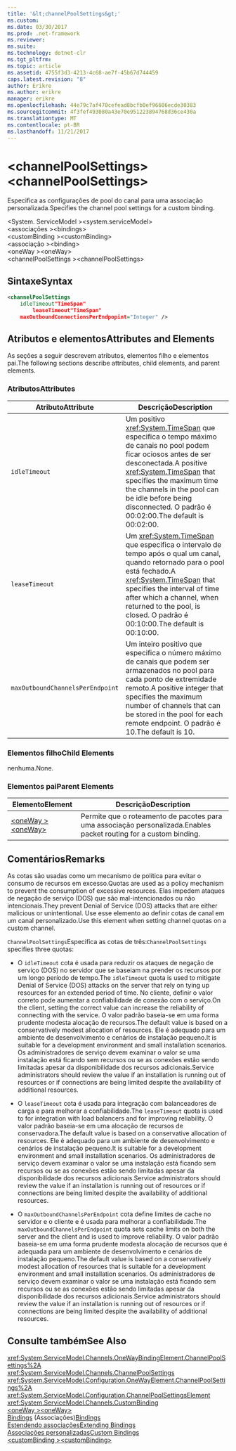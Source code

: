 ```yaml
---
title: '&lt;channelPoolSettings&gt;'
ms.custom: 
ms.date: 03/30/2017
ms.prod: .net-framework
ms.reviewer: 
ms.suite: 
ms.technology: dotnet-clr
ms.tgt_pltfrm: 
ms.topic: article
ms.assetid: 4755f3d3-4213-4c68-ae7f-45b67d744459
caps.latest.revision: "8"
author: Erikre
ms.author: erikre
manager: erikre
ms.openlocfilehash: 44e79c7af470cefead8bcfb0ef96606ecde30383
ms.sourcegitcommit: 4f3fef493080a43e70e951223894768d36ce430a
ms.translationtype: MT
ms.contentlocale: pt-BR
ms.lasthandoff: 11/21/2017
---
```

# <a name="ltchannelpoolsettingsgt"></a><span data-ttu-id="081b7-102">&lt;channelPoolSettings&gt;</span><span class="sxs-lookup"><span data-stu-id="081b7-102">&lt;channelPoolSettings&gt;</span></span>
<span data-ttu-id="081b7-103">Especifica as configurações de pool do canal para uma associação personalizada.</span><span class="sxs-lookup"><span data-stu-id="081b7-103">Specifies the channel pool settings for a custom binding.</span></span>  
  
 <span data-ttu-id="081b7-104">\<System. ServiceModel ></span><span class="sxs-lookup"><span data-stu-id="081b7-104">\<system.serviceModel></span></span>  
<span data-ttu-id="081b7-105">\<associações ></span><span class="sxs-lookup"><span data-stu-id="081b7-105">\<bindings></span></span>  
<span data-ttu-id="081b7-106">\<customBinding ></span><span class="sxs-lookup"><span data-stu-id="081b7-106">\<customBinding></span></span>  
<span data-ttu-id="081b7-107">\<associação ></span><span class="sxs-lookup"><span data-stu-id="081b7-107">\<binding></span></span>  
<span data-ttu-id="081b7-108">\<oneWay ></span><span class="sxs-lookup"><span data-stu-id="081b7-108">\<oneWay></span></span>  
<span data-ttu-id="081b7-109">\<channelPoolSettings ></span><span class="sxs-lookup"><span data-stu-id="081b7-109">\<channelPoolSettings></span></span>  
  
## <a name="syntax"></a><span data-ttu-id="081b7-110">Sintaxe</span><span class="sxs-lookup"><span data-stu-id="081b7-110">Syntax</span></span>  
  
```xml  
<channelPoolSettings  
    idleTimeout"TimeSpan"  
        leaseTimeout"TimeSpan"  
    maxOutboundConnectionsPerEndpopint="Integer" />  
```  
  
## <a name="attributes-and-elements"></a><span data-ttu-id="081b7-111">Atributos e elementos</span><span class="sxs-lookup"><span data-stu-id="081b7-111">Attributes and Elements</span></span>  
 <span data-ttu-id="081b7-112">As seções a seguir descrevem atributos, elementos filho e elementos pai.</span><span class="sxs-lookup"><span data-stu-id="081b7-112">The following sections describe attributes, child elements, and parent elements.</span></span>  
  
### <a name="attributes"></a><span data-ttu-id="081b7-113">Atributos</span><span class="sxs-lookup"><span data-stu-id="081b7-113">Attributes</span></span>  
  
|<span data-ttu-id="081b7-114">Atributo</span><span class="sxs-lookup"><span data-stu-id="081b7-114">Attribute</span></span>|<span data-ttu-id="081b7-115">Descrição</span><span class="sxs-lookup"><span data-stu-id="081b7-115">Description</span></span>|  
|---------------|-----------------|  
|`idleTimeout`|<span data-ttu-id="081b7-116">Um positivo <xref:System.TimeSpan> que especifica o tempo máximo de canais no pool podem ficar ociosos antes de ser desconectada.</span><span class="sxs-lookup"><span data-stu-id="081b7-116">A positive <xref:System.TimeSpan> that specifies the maximum time the channels in the pool can be idle before being disconnected.</span></span> <span data-ttu-id="081b7-117">O padrão é 00:02:00.</span><span class="sxs-lookup"><span data-stu-id="081b7-117">The default is 00:02:00.</span></span>|  
|`leaseTimeout`|<span data-ttu-id="081b7-118">Um <xref:System.TimeSpan> que especifica o intervalo de tempo após o qual um canal, quando retornado para o pool está fechado.</span><span class="sxs-lookup"><span data-stu-id="081b7-118">A <xref:System.TimeSpan> that specifies the interval of time after which a channel, when returned to the pool, is closed.</span></span> <span data-ttu-id="081b7-119">O padrão é 00:10:00.</span><span class="sxs-lookup"><span data-stu-id="081b7-119">The default is 00:10:00.</span></span>|  
|`maxOutboundChannelsPerEndpoint`|<span data-ttu-id="081b7-120">Um inteiro positivo que especifica o número máximo de canais que podem ser armazenados no pool para cada ponto de extremidade remoto.</span><span class="sxs-lookup"><span data-stu-id="081b7-120">A positive integer that specifies the maximum number of channels that can be stored in the pool for each remote endpoint.</span></span> <span data-ttu-id="081b7-121">O padrão é 10.</span><span class="sxs-lookup"><span data-stu-id="081b7-121">The default is 10.</span></span>|  
  
### <a name="child-elements"></a><span data-ttu-id="081b7-122">Elementos filho</span><span class="sxs-lookup"><span data-stu-id="081b7-122">Child Elements</span></span>  
 <span data-ttu-id="081b7-123">nenhuma.</span><span class="sxs-lookup"><span data-stu-id="081b7-123">None.</span></span>  
  
### <a name="parent-elements"></a><span data-ttu-id="081b7-124">Elementos pai</span><span class="sxs-lookup"><span data-stu-id="081b7-124">Parent Elements</span></span>  
  
|<span data-ttu-id="081b7-125">Elemento</span><span class="sxs-lookup"><span data-stu-id="081b7-125">Element</span></span>|<span data-ttu-id="081b7-126">Descrição</span><span class="sxs-lookup"><span data-stu-id="081b7-126">Description</span></span>|  
|-------------|-----------------|  
|[<span data-ttu-id="081b7-127">\<oneWay ></span><span class="sxs-lookup"><span data-stu-id="081b7-127">\<oneWay></span></span>](../../../../../docs/framework/configure-apps/file-schema/wcf/oneway.md)|<span data-ttu-id="081b7-128">Permite que o roteamento de pacotes para uma associação personalizada.</span><span class="sxs-lookup"><span data-stu-id="081b7-128">Enables packet routing for a custom binding.</span></span>|  
  
## <a name="remarks"></a><span data-ttu-id="081b7-129">Comentários</span><span class="sxs-lookup"><span data-stu-id="081b7-129">Remarks</span></span>  
 <span data-ttu-id="081b7-130">As cotas são usadas como um mecanismo de política para evitar o consumo de recursos em excesso.</span><span class="sxs-lookup"><span data-stu-id="081b7-130">Quotas are used as a policy mechanism to prevent the consumption of excessive resources.</span></span> <span data-ttu-id="081b7-131">Elas impedem ataques de negação de serviço (DOS) que são mal-intencionados ou não intencionais.</span><span class="sxs-lookup"><span data-stu-id="081b7-131">They prevent Denial of Service (DOS) attacks that are either malicious or unintentional.</span></span> <span data-ttu-id="081b7-132">Use esse elemento ao definir cotas de canal em um canal personalizado.</span><span class="sxs-lookup"><span data-stu-id="081b7-132">Use this element when setting channel quotas on a custom channel.</span></span>  
  
 <span data-ttu-id="081b7-133">`ChannelPoolSettings`Especifica as cotas de três:</span><span class="sxs-lookup"><span data-stu-id="081b7-133">`ChannelPoolSettings` specifies three quotas:</span></span>  
  
-   <span data-ttu-id="081b7-134">O `idleTimeout` cota é usada para reduzir os ataques de negação de serviço (DOS) no servidor que se baseiam na prender os recursos por um longo período de tempo.</span><span class="sxs-lookup"><span data-stu-id="081b7-134">The `idleTimeout` quota is used to mitigate Denial of Service (DOS) attacks on the server that rely on tying up resources for an extended period of time.</span></span> <span data-ttu-id="081b7-135">No cliente, definir o valor correto pode aumentar a confiabilidade de conexão com o serviço.</span><span class="sxs-lookup"><span data-stu-id="081b7-135">On the client, setting the correct value can increase the reliability of connecting with the service.</span></span> <span data-ttu-id="081b7-136">O valor padrão baseia-se em uma forma prudente modesta alocação de recursos.</span><span class="sxs-lookup"><span data-stu-id="081b7-136">The default value is based on a conservatively modest allocation of resources.</span></span> <span data-ttu-id="081b7-137">Ele é adequado para um ambiente de desenvolvimento e cenários de instalação pequeno.</span><span class="sxs-lookup"><span data-stu-id="081b7-137">It is suitable for a development environment and small installation scenarios.</span></span> <span data-ttu-id="081b7-138">Os administradores de serviço devem examinar o valor se uma instalação está ficando sem recursos ou se as conexões estão sendo limitadas apesar da disponibilidade dos recursos adicionais.</span><span class="sxs-lookup"><span data-stu-id="081b7-138">Service administrators should review the value if an installation is running out of resources or if connections are being limited despite the availability of additional resources.</span></span>  
  
-   <span data-ttu-id="081b7-139">O `leaseTimeout` cota é usada para integração com balanceadores de carga e para melhorar a confiabilidade.</span><span class="sxs-lookup"><span data-stu-id="081b7-139">The `leaseTimeout` quota is used to for integration with load balancers and for improving reliability.</span></span> <span data-ttu-id="081b7-140">O valor padrão baseia-se em uma alocação de recursos de conservadora.</span><span class="sxs-lookup"><span data-stu-id="081b7-140">The default value is based on a conservative allocation of resources.</span></span> <span data-ttu-id="081b7-141">Ele é adequado para um ambiente de desenvolvimento e cenários de instalação pequeno.</span><span class="sxs-lookup"><span data-stu-id="081b7-141">It is suitable for a development environment and small installation scenarios.</span></span> <span data-ttu-id="081b7-142">Os administradores de serviço devem examinar o valor se uma instalação está ficando sem recursos ou se as conexões estão sendo limitadas apesar da disponibilidade dos recursos adicionais.</span><span class="sxs-lookup"><span data-stu-id="081b7-142">Service administrators should review the value if an installation is running out of resources or if connections are being limited despite the availability of additional resources.</span></span>  
  
-   <span data-ttu-id="081b7-143">O `maxOutboundChannelsPerEndpoint` cota define limites de cache no servidor e o cliente e é usada para melhorar a confiabilidade.</span><span class="sxs-lookup"><span data-stu-id="081b7-143">The `maxOutboundChannelsPerEndpoint` quota sets cache limits on both the server and the client and is used to improve reliability.</span></span> <span data-ttu-id="081b7-144">O valor padrão baseia-se em uma forma prudente modesta alocação de recursos que é adequada para um ambiente de desenvolvimento e cenários de instalação pequeno.</span><span class="sxs-lookup"><span data-stu-id="081b7-144">The default value is based on a conservatively modest allocation of resources that is suitable for a development environment and small installation scenarios.</span></span> <span data-ttu-id="081b7-145">Os administradores de serviço devem examinar o valor se uma instalação está ficando sem recursos ou se as conexões estão sendo limitadas apesar da disponibilidade dos recursos adicionais.</span><span class="sxs-lookup"><span data-stu-id="081b7-145">Service administrators should review the value if an installation is running out of resources or if connections are being limited despite the availability of additional resources.</span></span>  
  
## <a name="see-also"></a><span data-ttu-id="081b7-146">Consulte também</span><span class="sxs-lookup"><span data-stu-id="081b7-146">See Also</span></span>  
 <xref:System.ServiceModel.Channels.OneWayBindingElement.ChannelPoolSettings%2A>  
 <xref:System.ServiceModel.Channels.ChannelPoolSettings>  
 <xref:System.ServiceModel.Configuration.OneWayElement.ChannelPoolSettings%2A>  
 <xref:System.ServiceModel.Configuration.ChannelPoolSettingsElement>  
 <xref:System.ServiceModel.Channels.CustomBinding>  
 [<span data-ttu-id="081b7-147">\<oneWay ></span><span class="sxs-lookup"><span data-stu-id="081b7-147">\<oneWay></span></span>](../../../../../docs/framework/configure-apps/file-schema/wcf/oneway.md)  
 <span data-ttu-id="081b7-148">[Bindings](../../../../../docs/framework/wcf/bindings.md) (Associações)</span><span class="sxs-lookup"><span data-stu-id="081b7-148">[Bindings](../../../../../docs/framework/wcf/bindings.md)</span></span>  
 [<span data-ttu-id="081b7-149">Estendendo associações</span><span class="sxs-lookup"><span data-stu-id="081b7-149">Extending Bindings</span></span>](../../../../../docs/framework/wcf/extending/extending-bindings.md)  
 [<span data-ttu-id="081b7-150">Associações personalizadas</span><span class="sxs-lookup"><span data-stu-id="081b7-150">Custom Bindings</span></span>](../../../../../docs/framework/wcf/extending/custom-bindings.md)  
 [<span data-ttu-id="081b7-151">\<customBinding ></span><span class="sxs-lookup"><span data-stu-id="081b7-151">\<customBinding></span></span>](../../../../../docs/framework/configure-apps/file-schema/wcf/custombinding.md)
